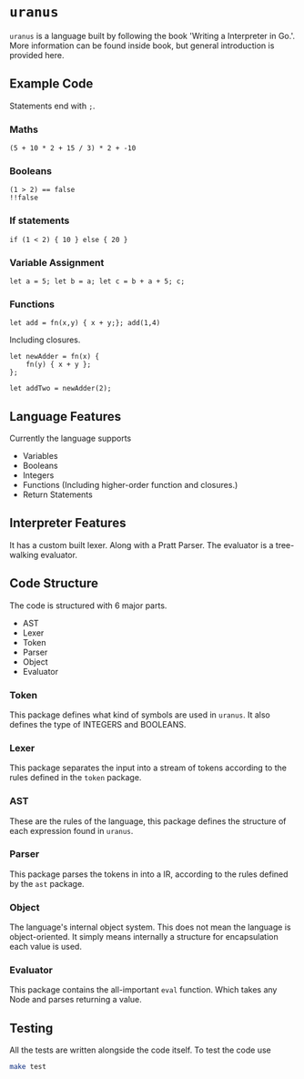 # `uranus`

`uranus` is a language built by following the book 'Writing a Interpreter in Go.'.
More information can be found inside book, but general introduction is provided here.

## Example Code

Statements end with `;`.

### Maths
```
(5 + 10 * 2 + 15 / 3) * 2 + -10
```

### Booleans

```
(1 > 2) == false
!!false
```

### If statements
```
if (1 < 2) { 10 } else { 20 }
```

### Variable Assignment
```
let a = 5; let b = a; let c = b + a + 5; c;
```

### Functions
```
let add = fn(x,y) { x + y;}; add(1,4)
```

Including closures.

```
let newAdder = fn(x) {
    fn(y) { x + y };
};

let addTwo = newAdder(2);
```

## Language Features

Currently the language supports

- Variables
- Booleans
- Integers
- Functions (Including higher-order function and closures.)
- Return Statements

## Interpreter Features

It has a custom built lexer. Along with a Pratt Parser. The evaluator is a tree-walking evaluator.

## Code Structure

The code is structured with 6 major parts.

- AST
- Lexer
- Token
- Parser
- Object
- Evaluator

### Token

This package defines what kind of symbols are used in `uranus`. It also defines the type of INTEGERS and BOOLEANS.

### Lexer

This package separates the input into a stream of tokens according to the rules defined in the `token` package.


### AST
These are the rules of the language, this package defines the structure of each expression found in `uranus`.

### Parser

This package parses the tokens in into a IR, according to the rules defined by the `ast` package.

### Object

The language's internal object system. This does not mean the language is object-oriented. It simply means internally a structure for encapsulation each value is used.

### Evaluator

This package contains the all-important `eval` function. Which takes any Node and parses returning a value.

## Testing

All the tests are written alongside the code itself.
To test the code use

```sh
make test
```
